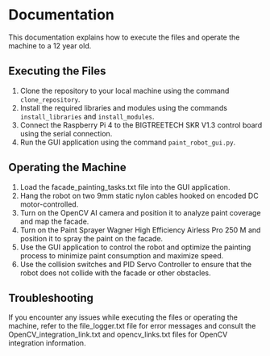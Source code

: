 # Documentation

This documentation explains how to execute the files and operate the machine to a 12 year old.

## Executing the Files

1. Clone the repository to your local machine using the command `clone_repository`.
2. Install the required libraries and modules using the commands `install_libraries` and `install_modules`.
3. Connect the Raspberry Pi 4 to the BIGTREETECH SKR V1.3 control board using the serial connection.
4. Run the GUI application using the command `paint_robot_gui.py`.

## Operating the Machine

1. Load the facade_painting_tasks.txt file into the GUI application.
2. Hang the robot on two 9mm static nylon cables hooked on encoded DC motor-controlled.
3. Turn on the OpenCV AI camera and position it to analyze paint coverage and map the facade.
4. Turn on the Paint Sprayer Wagner High Efficiency Airless Pro 250 M and position it to spray the paint on the facade.
5. Use the GUI application to control the robot and optimize the painting process to minimize paint consumption and maximize speed.
6. Use the collision switches and PID Servo Controller to ensure that the robot does not collide with the facade or other obstacles.

## Troubleshooting

If you encounter any issues while executing the files or operating the machine, refer to the file_logger.txt file for error messages and consult the OpenCV_integration_link.txt and opencv_links.txt files for OpenCV integration information.

